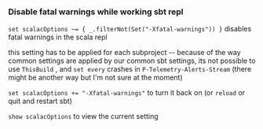 ### Disable fatal warnings while working sbt repl


`set scalacOptions ~= { _.filterNot(Set("-Xfatal-warnings")) }` disables fatal warnings in the scala repl

this setting has to be applied for each subproject -- because of the way common settings are applied by our common sbt settings, its not possible to use `ThisBuild` , and `set every` crashes in `P-Telemetry-Alerts-Stream` (there might be another way but I'm not sure at the moment)

`set scalacOptions += "-Xfatal-warnings"` to turn it back on (or `reload` or quit and restart sbt)

`show scalacOptions` to view the current setting

